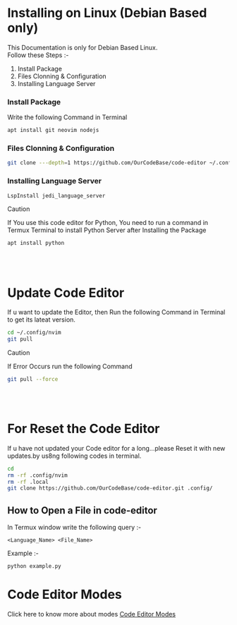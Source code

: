 # Installing on Linux (Debian Based only)

This Documentation is only for Debian Based Linux.
<br>
Follow these Steps :-
<ol>
  <li>Install Package</li>
  <li>Files Clonning & Configuration</li>
  <li>Installing Language Server</li>
</ol>

### Install Package

Write the following Command in Terminal
```bash
apt install git neovim nodejs
```

### Files Clonning & Configuration

``` bash
git clone ---depth=1 https://github.com/OurCodeBase/code-editor ~/.config/nvim
```
### Installing Language Server

```bash
LspInstall jedi_language_server
```

> [!CAUTION]
> If You use this code editor for Python, You need to run  a command in Termux Terminal to install Python Server after Installing the Package
> 

```bash
apt install python
```

<br>
<br>

# Update Code Editor 

If u want to update the Editor, then Run the following Command in Terminal to get its lateat version.

```bash
cd ~/.config/nvim
git pull
```

> [!CAUTION]
> If Error Occurs run the following Command 
>

```bash
git pull --force
```

<br>
<br>

# For Reset the Code Editor

If u have not updated your Code editor for a long...please Reset it with new updates.by us8ng following codes in terminal.

```bash
cd
rm -rf .config/nvim
rm -rf .local
git clone https://github.com/OurCodeBase/code-editor.git .config/
```

## How to Open a File in code-editor

In Termux window write the following query :-

`<Language_Name> <File_Name>`
<br>

Example :-
```python
python example.py
```

# Code Editor Modes

Click here to know more about modes 
[Code Editor Modes](README.md)
